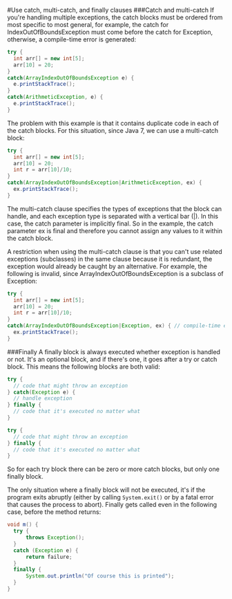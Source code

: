#Use catch, multi-catch, and finally clauses
###Catch and multi-catch
If you're handling multiple exceptions, the catch blocks must be ordered from most specific to most general, for example, the catch for IndexOutOfBoundsException must come before the catch for Exception, otherwise, a compile-time error is generated:
````java
try {  
  int arr[] = new int[5];  
  arr[10] = 20;  
}  
catch(ArrayIndexOutOfBoundsException e) {
  e.printStackTrace();
}  
catch(ArithmeticException, e) {
  e.printStackTrace();
}  
````

The problem with this example is that it contains duplicate code in each of the catch blocks. For this situation, since Java 7, we can use a multi-catch block:
````java
try {  
  int arr[] = new int[5];  
  arr[10] = 20;  
  int r = arr[10]/10;
}  
catch(ArrayIndexOutOfBoundsException|ArithmeticException, ex) {
  ex.printStackTrace();
}  
````
The multi-catch clause specifies the types of exceptions that the block can handle, and each exception type is separated with a vertical bar (|). In this case, the catch parameter is implicitly final. So in the example, the catch parameter ex is final and therefore you cannot assign any values to it within the catch block.

A restriction when using the multi-catch clause is that you can't use related exceptions (subclasses) in the same clause because it is redundant, the exception would already be caught by an alternative. For example, the following is invalid, since ArrayIndexOutOfBoundsException is a subclass of Exception:
````java
try {  
  int arr[] = new int[5];  
  arr[10] = 20;  
  int r = arr[10]/10;
}  
catch(ArrayIndexOutOfBoundsException|Exception, ex) { // compile-time error
  ex.printStackTrace();
} 
````

###Finally
A finally block is always executed whether exception is handled or not. It's an optional block, and if there's one, it goes after a try or catch block. This means the following blocks are both valid:
````java
try {
  // code that might throw an exception 
} catch(Exception e) {
  // handle exception
} finally {
  // code that it's executed no matter what
}

try {
  // code that might throw an exception 
} finally {
  // code that it's executed no matter what
}
````

So for each try block there can be zero or more catch blocks, but only one finally block.

The only situation where a finally block will not be executed, it's if the program exits abruptly (either by calling `System.exit()` or by a fatal error that causes the process to abort). Finally gets called even in the following case, before the method returns:
````java
void m() {
  try {  
      throws Exception();  
  }  
  catch (Exception e) {   
      return failure;  
  }  
  finally {  
      System.out.println("Of course this is printed");
  }
}
````
